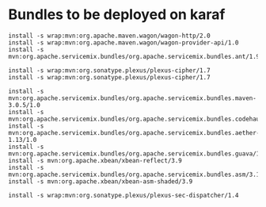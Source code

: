 Bundles to be deployed on karaf
===============================

    install -s wrap:mvn:org.apache.maven.wagon/wagon-http/2.0
    install -s wrap:mvn:org.apache.maven.wagon/wagon-provider-api/1.0
    install -s mvn:org.apache.servicemix.bundles/org.apache.servicemix.bundles.ant/1.9.2_1

    install -s wrap:mvn:org.sonatype.plexus/plexus-cipher/1.7
    install -s wrap:mvn:org.sonatype.plexus/plexus-cipher/1.7

    install -s mvn:org.apache.servicemix.bundles/org.apache.servicemix.bundles.maven-3.0.5/1.0
    install -s mvn:org.apache.servicemix.bundles/org.apache.servicemix.bundles.codehaus/1.0
    install -s mvn:org.apache.servicemix.bundles/org.apache.servicemix.bundles.aether-1.13/1.0
    install -s mvn:org.apache.servicemix.bundles/org.apache.servicemix.bundles.guava/11_1/
    install -s mvn:org.apache.xbean/xbean-reflect/3.9
    install -s mvn:org.apache.servicemix.bundles/org.apache.servicemix.bundles.asm/3.1_3
    install -s mvn:org.apache.xbean/xbean-asm-shaded/3.9

    install -s wrap:mvn:org.sonatype.plexus/plexus-sec-dispatcher/1.4